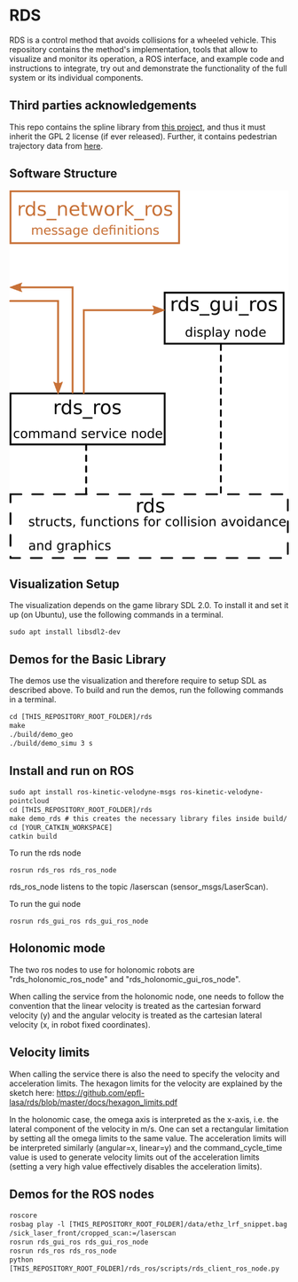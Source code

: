 # RDS
RDS is a control method that avoids collisions for a wheeled vehicle. This repository contains the method's implementation, tools that allow to visualize and monitor its operation, a ROS interface, and example code and instructions to integrate, try out and demonstrate the functionality of the full system or its individual components.

## Third parties acknowledgements
This repo contains the spline library from [this project](https://github.com/ttk592/spline), and thus it must inherit the GPL 2 license (if ever released). Further, it contains pedestrian trajectory data from [here](https://graphics.cs.ucy.ac.cy/research/downloads/crowd-data).

## Software Structure

![Alt text](/docs/software.png?raw=true "Each box corresponds to one source folder.")

## Visualization Setup

The visualization depends on the game library SDL 2.0. To install it and set it up (on Ubuntu), use the following commands in a terminal.
```
sudo apt install libsdl2-dev
```

## Demos for the Basic Library
The demos use the visualization and therefore require to setup SDL as described above. To build and run the demos, run the following commands in a terminal.
```
cd [THIS_REPOSITORY_ROOT_FOLDER]/rds
make
./build/demo_geo
./build/demo_simu 3 s
```

## Install and run on ROS
```
sudo apt install ros-kinetic-velodyne-msgs ros-kinetic-velodyne-pointcloud
cd [THIS_REPOSITORY_ROOT_FOLDER]/rds
make demo_rds # this creates the necessary library files inside build/
cd [YOUR_CATKIN_WORKSPACE]
catkin build
```

To run the rds node
```
rosrun rds_ros rds_ros_node
```
rds_ros_node listens to the topic /laserscan (sensor_msgs/LaserScan).

To run the gui node
```
rosrun rds_gui_ros rds_gui_ros_node
```

## Holonomic mode

The two ros nodes to use for holonomic robots are "rds_holonomic_ros_node" and "rds_holonomic_gui_ros_node".

When calling the service from the holonomic node, one needs to follow the convention that the linear velocity is treated as the cartesian forward velocity (y) and the angular velocity is treated as the cartesian lateral velocity (x, in robot fixed coordinates).

## Velocity limits
When calling the service there is also the need to specify the velocity and acceleration limits.
The hexagon limits for the velocity are explained by the sketch here:
https://github.com/epfl-lasa/rds/blob/master/docs/hexagon_limits.pdf

In the holonomic case, the omega axis is interpreted as the x-axis, i.e. the lateral component of the velocity in m/s. One can set a rectangular limitation by setting all the omega limits to the same value. The acceleration limits will be interpreted similarly (angular=x, linear=y) and the command_cycle_time value is used to generate velocity limits out of the acceleration limits (setting a very high value effectively disables the acceleration limits).

## Demos for the ROS nodes
```
roscore
rosbag play -l [THIS_REPOSITORY_ROOT_FOLDER]/data/ethz_lrf_snippet.bag /sick_laser_front/cropped_scan:=/laserscan
rosrun rds_gui_ros rds_gui_ros_node
rosrun rds_ros rds_ros_node
python [THIS_REPOSITORY_ROOT_FOLDER]/rds_ros/scripts/rds_client_ros_node.py
```